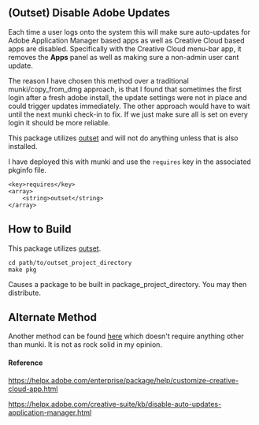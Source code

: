 ## (Outset) Disable Adobe Updates

Each time a user logs onto the system this will make sure auto-updates for Adobe Application Manager based apps as well as Creative Cloud based apps are disabled.  Specifically with the Creative Cloud menu-bar app, it removes the **Apps** panel as well as making sure a non-admin user cant update.

The reason I have chosen this method over a traditional munki/copy_from_dmg approach, is that I found that sometimes the first login after a fresh adobe install, the update settings were not in place and could trigger updates immediately.  The other approach would have to wait until the next munki check-in to fix.  If we just make sure all is set on every login it should be more reliable.

This package utilizes [outset](https://github.com/chilcote/outset) and will not do anything unless that is also installed.

I have deployed this with munki and use the `requires` key in the associated pkginfo file.
```
<key>requires</key>
<array>
	<string>outset</string>
</array>
```

## How to Build

This package utilizes [outset](https://github.com/chilcote/outset).

```
cd path/to/outset_project_directory
make pkg
```

Causes a package to be built in package_project_directory.  You may then distribute.

## Alternate Method

Another method can be found [here](https://github.com/sphen13/munki-scripts/tree/master/Disable%20Adobe%20Updates) which doesn't require anything other than munki.  It is not as rock solid in my opinion.

#### Reference

https://helpx.adobe.com/enterprise/package/help/customize-creative-cloud-app.html

https://helpx.adobe.com/creative-suite/kb/disable-auto-updates-application-manager.html
